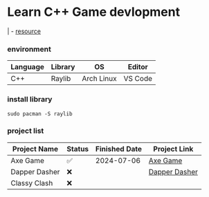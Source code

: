 # Learn C++ Game devlopment 

| - [resource](https://www.udemy.com/course/cpp-fundamentals/)

### environment
| Language | Library | OS      | Editor    |
|----------|---------|---------|-----------|
| C++      | Raylib  | Arch Linux   | VS Code   |

### install library
`sudo pacman -S raylib`

### project list

| Project Name | Status  | Finished Date | Project Link                |
|--------------|---------|---------------|-----------------------------|
| Axe Game     | ✅      | 2024-07-06    | [Axe Game](../axe/) |
| Dapper Dasher  | ❌      |               | [Dapper Dasher]( ../dasher/)                            |
| Classy Clash | ❌      |               |                             |
